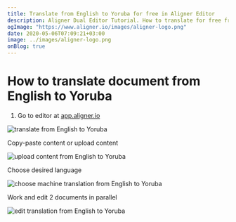 ```yaml
---
title: Translate from English to Yoruba for free in Aligner Editor
description: Aligner Dual Editor Tutorial. How to translate for free from English to Yoruba. Aligner is multilingual document management platform. 
ogImage: "https://www.aligner.io/images/aligner-logo.png"
date: 2020-05-06T07:09:21+03:00
image: ../images/aligner-logo.png
onBlog: true
---
```


# How to translate document from English to Yoruba

1. Go to editor at [app.aligner.io](https://app.aligner.io "Aligner App web page")

![translate from English to Yoruba](../aligner-blank-editor.png "translate from English to Yoruba")

Copy-paste content or upload content

![upload content from English to Yoruba](../aligner-uploaded-document.png "upload content from English to Yoruba")

Choose desired language

![choose machine translation from English to Yoruba](../aligner-language-dropdown.png "choose machine translation from English to Yoruba")

Work and edit 2 documents in parallel

![edit translation from English to Yoruba](../aligner-double-sitded-editor.png "edit translation from English to Yoruba")

